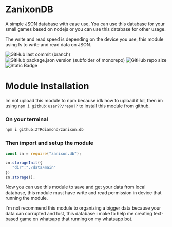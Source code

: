 # ZanixonDB
A simple JSON database with ease use, You can use this database for your small games based on nodejs or you can use this database for other usage.

The write and read speed is depending on the device you use, this module using fs to write and read data on JSON.

![GitHub last commit (branch)](https://img.shields.io/github/last-commit/ZTRdiamond/zanixon.db/main?style=for-the-badge) ![GitHub package.json version (subfolder of monorepo)](https://img.shields.io/github/package-json/v/ZTRdiamond%20/zanixon.db?style=for-the-badge) ![GitHub repo size](https://img.shields.io/github/repo-size/ZTRdiamond/zanixon.db?style=for-the-badge) ![Static Badge](https://img.shields.io/badge/Author-ZTRdiamond-blue?style=for-the-badge&logo=github&color=01bdff)

# Module Installation
 Im not upload this module to npm because idk how to upload it lol, then im using `npm i github:user??/repo??` to install this module from github.
 
 ### On your terminal
 ```bash
 npm i github:ZTRdiamond/zanixon.db
 ```
 ### Then import and setup the module
 ```js
 const zn = require("zanixon.db");

zn.storageInit({
    "dir":"./data/main"
})
zn.storage();
 ```
 
Now you can use this module to save and get your data from local database, this module must have write and read permission in device that running the module.

I'm not recommend this module to organizing a bigger data because your data can corrupted and lost, this database i make to help me creating text-based game on whatsapp that running on my [whatsapp bot](https://github.com/ZTRdiamond/zanixon-wabot).
